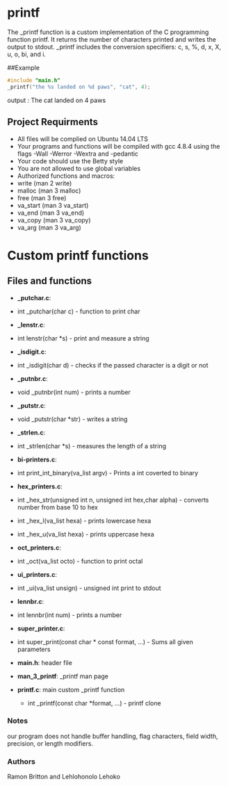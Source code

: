 # printf

The _printf function is a custom implementation of the C programming function printf. It returns the number of characters printed and writes the output to stdout. _printf includes the conversion specifiers: c, s, %, d, x, X, u, o, bi, and i.

##Example
```c
#include "main.h"
_printf("the %s landed on %d paws", "cat", 4);
```
output : The cat landed on 4 paws

## Project Requirments
- All files will be complied on Ubuntu 14.04 LTS
- Your programs and functions will be compiled with gcc 4.8.4 using the flags -Wall -Werror -Wextra and -pedantic
- Your code should use the Betty style
- You are not allowed to use global variables
- Authorized functions and macros:
- write (man 2 write)
- malloc (man 3 malloc)
- free (man 3 free)
- va_start (man 3 va_start)
- va_end (man 3 va_end)
- va_copy (man 3 va_copy)
- va_arg (man 3 va_arg)

# Custom printf functions

## Files and functions
* **_putchar.c**:
* int _putchar(char c) - function to print char

* **_lenstr.c**:
* int lenstr(char *s) - print and measure a string

* **_isdigit.c**:
* int _isdigit(char d) - checks if the passed character is a digit or not

* **_putnbr.c**:
* void _putnbr(int num) - prints a number

* **_putstr.c**:
* void _putstr(char *str) - writes a string

* **_strlen.c**:
* int _strlen(char *s) - measures the length of a string

* **bi-printers.c**:
* int print_int_binary(va_list argv) - Prints a int coverted to binary

* **hex_printers.c**:
* int _hex_str(unsigned int n, unsigned int hex,char alpha) - converts number from base 10 to hex
* int _hex_l(va_list hexa) - prints lowercase hexa
* int _hex_u(va_list hexa) - prints uppercase hexa

* **oct_printers.c**:
* int _oct(va_list octo) - function to print octal

* **ui_printers.c**:
* int _ui(va_list unsign) - unsigned int print to stdout

* **lennbr.c**:
* int lennbr(int num) - prints a number

* **super_printer.c**:
* int super_print(const char * const format, ...) - Sums all given parameters

* **main.h**: header file

* **man_3_printf**: _printf man page

* **printf.c**: main custom _printf function
  * int _printf(const char *format, ...) - printf clone

### Notes
our program does not handle buffer handling, flag characters, field width, precision, or length modifiers.

### Authors
Ramon Britton and Lehlohonolo Lehoko
